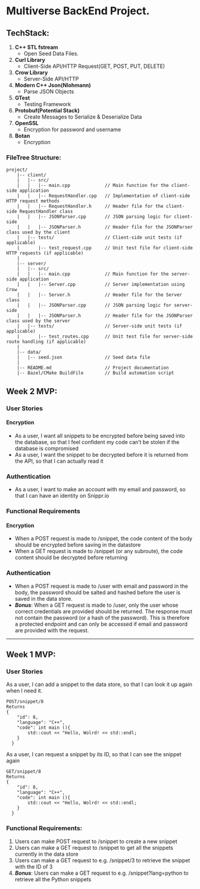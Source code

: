 # Multiverse BackEnd Project.
## TechStack:
1. **C++ STL fstream** 
    - Open Seed Data Files.
2. **Curl Library** 
    - Client-Side API/HTTP Request(GET, POST, PUT, DELETE)
3. **Crow Library**
    - Server-Side API/HTTP
3. **Modern C++ Json(Nlohmann)** 
    - Parse JSON Objects
4. **GTest**
    - Testing Framework
4. **Protobuf(Potential Stack)** 
    - Create Messages to Serialize & Deserialize Data
5. **OpenSSL**
    - Encryption for password and username
6. **Botan**
    - Encryption

### FileTree Structure:
```
project/
    |-- client/
    |   |-- src/
    |   |   |-- main.cpp             // Main function for the client-side application
    |   |   |-- RequestHandler.cpp   // Implementation of client-side HTTP request methods
    |   |   |-- RequestHandler.h     // Header file for the client-side RequestHandler class
    |   |   |-- JSONParser.cpp       // JSON parsing logic for client-side
    |   |   |-- JSONParser.h         // Header file for the JSONParser class used by the client
    |   |-- tests/                   // Client-side unit tests (if applicable)
    |       |-- test_request.cpp     // Unit test file for client-side HTTP requests (if applicable)
    |
    |-- server/
    |   |-- src/
    |   |   |-- main.cpp             // Main function for the server-side application
    |   |   |-- Server.cpp           // Server implementation using Crow
    |   |   |-- Server.h             // Header file for the Server class
    |   |   |-- JSONParser.cpp       // JSON parsing logic for server-side
    |   |   |-- JSONParser.h         // Header file for the JSONParser class used by the server
    |   |-- tests/                   // Server-side unit tests (if applicable)
    |       |-- test_routes.cpp      // Unit test file for server-side route handling (if applicable)
    |
    |-- data/
    |   |-- seed.json                // Seed data file
    |
    |-- README.md                    // Project documentation
    |-- Bazel/CMake BuildFile        // Build automation script
```

## Week 2 MVP:
### User Stories
#### Encryption
- As a user, I want all snippets to be encrypted before being saved into the database, so that I feel confident my code can’t be stolen if the database is compromised
- As a user, I want the snippet to be decrypted before it is returned from the API, so that I can actually read it

### Authentication
- As a user, I want to make an account with my email and password, so that I can have an identity on Snippr.io

### Functional Requirements
#### Encryption
- When a POST request is made to /snippet, the code content of the body should be encrypted before saving in the datastore
- When a GET request is made to /snippet (or any subroute), the code content should be decrypted before returning

### Authentication
- When a POST request is made to /user with email and password in the body, the password should be salted and hashed before the user is saved in the data store.
- ***Bonus***: When a GET request is made to /user, only the user whose correct credentials are provided should be returned. The response must not contain the password (or a hash of the password). This is therefore a protected endpoint and can only be accessed if email and password are provided with the request.

***
## Week 1 MVP:
### User Stories
As a user, I can add a snippet to the data store, so that I can look it up again when I need it.
```
POST/snippet/8 
Returns
{
    "id": 8,
    "language": "C++",
    "code": int main (){
        std::cout << "Hello, Wolrd! << std::endl;
    }
  }
```
As a user, I can request a snippet by its ID, so that I can see the snippet again
```
GET/snippet/8 
Returns
{
    "id": 8,
    "language": "C++",
    "code": int main (){
        std::cout << "Hello, Wolrd! << std::endl;
    }
  }
```
### Functional Requirements:
1. Users can make POST request to /snippet to create a new snippet
2. Users can make a GET request to /snippet to get all the snippets currently in the data store
3. Users can make a GET request to e.g. /snippet/3 to retrieve the snippet with the ID of 3
4. ***Bonus***: Users can make a GET request to e.g. /snippet?lang=python to retrieve all the Python snippets
